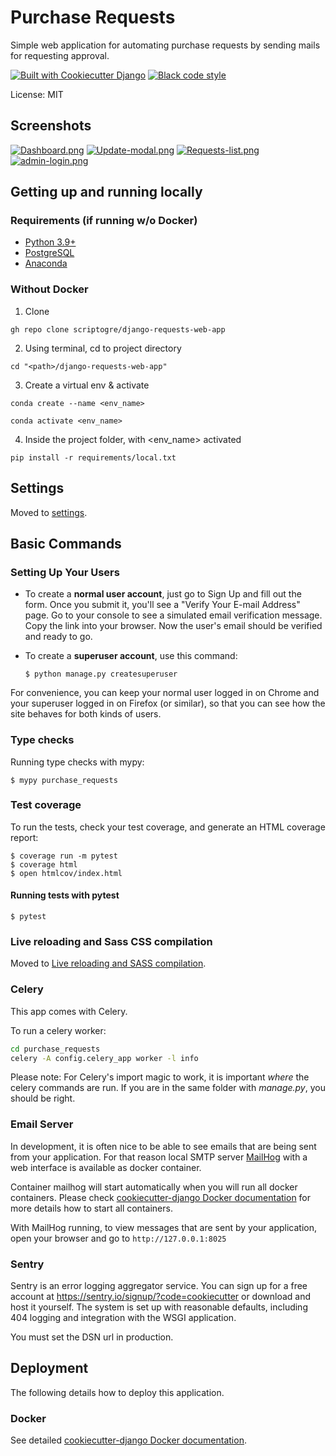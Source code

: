 # Purchase Requests

Simple web application for automating purchase requests by sending mails for requesting approval.

[![Built with Cookiecutter Django](https://img.shields.io/badge/built%20with-Cookiecutter%20Django-ff69b4.svg?logo=cookiecutter)](https://github.com/cookiecutter/cookiecutter-django/)
[![Black code style](https://img.shields.io/badge/code%20style-black-000000.svg)](https://github.com/ambv/black)

License: MIT

## Screenshots
[![Dashboard.png](https://i.postimg.cc/rF49GLT3/Dashboard.png)](https://postimg.cc/1f96P2fr)
[![Update-modal.png](https://i.postimg.cc/yxmkdnqQ/Update-modal.png)](https://postimg.cc/Wq42YG1g)
[![Requests-list.png](https://i.postimg.cc/CK91s9Sr/Requests-list.png)](https://postimg.cc/qtX4kbt2)
[![admin-login.png](https://i.postimg.cc/xTVm2Nrp/admin-login.png)](https://postimg.cc/dDn3R1VG)

## Getting up and running locally

### Requirements (if running w/o Docker)
- [Python 3.9+](https://www.python.org/downloads/windows/)
- [PostgreSQL](https://www.postgresql.org/download/)
- [Anaconda](https://www.anaconda.com/products/distribution)

### Without Docker

1. Clone
```
gh repo clone scriptogre/django-requests-web-app
```
2. Using terminal, cd to project directory
```
cd "<path>/django-requests-web-app"
```
3. Create a virtual env & activate
```
conda create --name <env_name>
```
```
conda activate <env_name>
```
[^note]:
    Note: In PowerShell, Conda environment activation won't work unless you run
    ```
    conda init powershell
    ```
    
4. Inside the project folder, with <env_name> activated
```
pip install -r requirements/local.txt
```

## Settings

Moved to [settings](http://cookiecutter-django.readthedocs.io/en/latest/settings.html).

## Basic Commands

### Setting Up Your Users

-   To create a **normal user account**, just go to Sign Up and fill out the form. Once you submit it, you'll see a "Verify Your E-mail Address" page. Go to your console to see a simulated email verification message. Copy the link into your browser. Now the user's email should be verified and ready to go.

-   To create a **superuser account**, use this command:

        $ python manage.py createsuperuser

For convenience, you can keep your normal user logged in on Chrome and your superuser logged in on Firefox (or similar), so that you can see how the site behaves for both kinds of users.

### Type checks

Running type checks with mypy:

    $ mypy purchase_requests

### Test coverage

To run the tests, check your test coverage, and generate an HTML coverage report:

    $ coverage run -m pytest
    $ coverage html
    $ open htmlcov/index.html

#### Running tests with pytest

    $ pytest

### Live reloading and Sass CSS compilation

Moved to [Live reloading and SASS compilation](https://cookiecutter-django.readthedocs.io/en/latest/developing-locally.html#sass-compilation-live-reloading).

### Celery

This app comes with Celery.

To run a celery worker:

``` bash
cd purchase_requests
celery -A config.celery_app worker -l info
```

Please note: For Celery's import magic to work, it is important *where* the celery commands are run. If you are in the same folder with *manage.py*, you should be right.

### Email Server

In development, it is often nice to be able to see emails that are being sent from your application. For that reason local SMTP server [MailHog](https://github.com/mailhog/MailHog) with a web interface is available as docker container.

Container mailhog will start automatically when you will run all docker containers.
Please check [cookiecutter-django Docker documentation](http://cookiecutter-django.readthedocs.io/en/latest/deployment-with-docker.html) for more details how to start all containers.

With MailHog running, to view messages that are sent by your application, open your browser and go to `http://127.0.0.1:8025`

### Sentry

Sentry is an error logging aggregator service. You can sign up for a free account at <https://sentry.io/signup/?code=cookiecutter> or download and host it yourself.
The system is set up with reasonable defaults, including 404 logging and integration with the WSGI application.

You must set the DSN url in production.

## Deployment

The following details how to deploy this application.

### Docker

See detailed [cookiecutter-django Docker documentation](http://cookiecutter-django.readthedocs.io/en/latest/deployment-with-docker.html).
